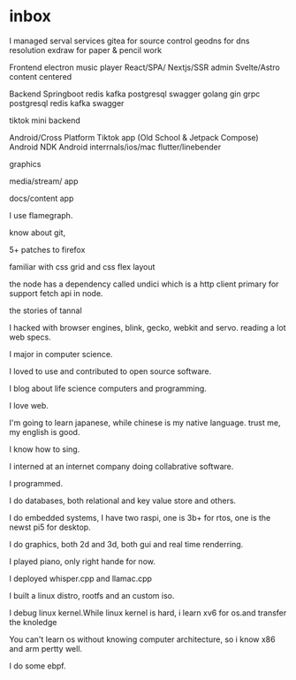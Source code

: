 
# inbox

I managed serval services
gitea for source control
geodns for dns resolution
exdraw for paper & pencil work

Frontend
electron music player
React/SPA/ Nextjs/SSR admin
Svelte/Astro content centered

Backend
Springboot redis kafka postgresql swagger
golang gin grpc postgresql redis kafka swagger

tiktok mini backend

Android/Cross Platform
Tiktok app (Old School & Jetpack Compose)
Android NDK
Android interrnals/ios/mac
flutter/linebender

graphics




media/stream/ app

docs/content app

I use flamegraph.

know about git, 

5+ patches to firefox

familiar with css grid and css flex layout

the node has a dependency called undici which is a http client primary for support fetch api in node.


the stories of tannal

I hacked with browser engines, blink, gecko, webkit and servo.
reading a lot web specs.

I major in computer science.

I loved to use and contributed to open source software.

I blog about life science computers and programming.

I love web.

I'm going to learn japanese, while chinese is my native language.
trust me, my english is good.

I know how to sing.

I interned at an internet company doing collabrative software.

I programmed.

I do databases, both relational and key value store and others.

I do embedded systems, I have two raspi, one is 3b+ for rtos, one is the newst pi5 for desktop.

I do graphics, both 2d and 3d, both gui and real time renderring.



I played piano, only right hande for now.

I deployed whisper.cpp and llamac.cpp

I built a linux distro, rootfs and an custom iso.

I debug linux kernel.While linux kernel is hard, i learn xv6 for os.and transfer the knoledge

You can't learn os without knowing computer architecture, so i know x86 and arm pertty well.


I do some ebpf.